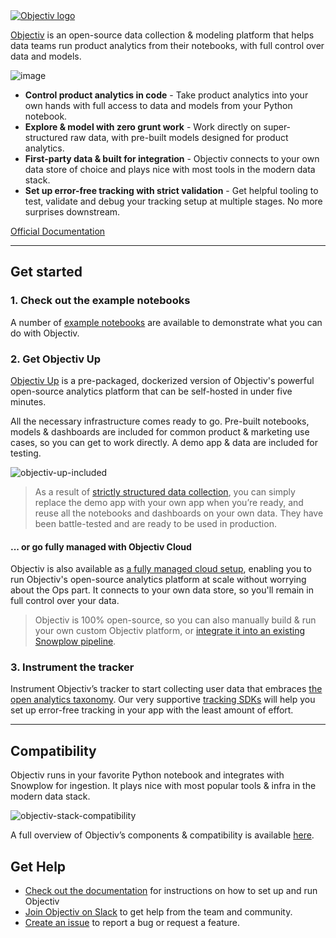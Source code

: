 <a href="https://objectiv.io">

<picture>
  <source media="(prefers-color-scheme: dark)" srcset="https://user-images.githubusercontent.com/82152911/159266895-39f52604-83c1-438d-96bd-9a6d66e74b08.svg">
  <source media="(prefers-color-scheme: light)" srcset="https://user-images.githubusercontent.com/82152911/159266790-19e0e3d4-0d10-4c58-9da7-16edde9ec05a.svg">
  <img alt="Objectiv logo" src="https://user-images.githubusercontent.com/82152911/159266790-19e0e3d4-0d10-4c58-9da7-16edde9ec05a.svg">
</picture>

</a>

[Objectiv](https://objectiv.io/) is an open-source data collection & modeling platform that helps data teams run product analytics from their notebooks, with full control over data and models.

![image](https://user-images.githubusercontent.com/82152911/194335360-fa763b8f-eea5-4d70-819c-dd0602ab8f47.png)

* **Control product analytics in code** - Take product analytics into your own hands with full access to data and models from your Python notebook.
* **Explore & model with zero grunt work** - Work directly on super-structured raw data, with pre-built models designed for product analytics.
* **First-party data & built for integration** - Objectiv connects to your own data store of choice and plays nice with most tools in the modern data stack.
* **Set up error-free tracking with strict validation** - Get helpful tooling to test, validate and debug your tracking setup at multiple stages. No more surprises downstream.

[Official Documentation](https://objectiv.io/docs)

---

## Get started

### 1. Check out the example notebooks

A number of [example notebooks](/modeling/example-notebooks/index.mdx) are available to demonstrate what you can do with Objectiv. 

### 2. Get Objectiv Up
[Objectiv Up](https://objectiv.io/docs/home/up.md) is a pre-packaged, dockerized version of Objectiv's powerful open-source analytics platform that can be self-hosted in under five minutes.

All the necessary infrastructure comes ready to go. Pre-built notebooks, models & dashboards are included for common product & marketing use cases, so you can get to work directly. A demo app & data are included for testing.

![objectiv-up-included](https://user-images.githubusercontent.com/82152911/194336454-e51de234-0975-442b-8d1a-8971657bc27f.svg)

> As a result of [strictly structured data collection](https://objectiv.io/docs/taxonomy), you can simply replace the demo app with your own app when you’re ready, and reuse all the notebooks and dashboards on your own data. They have been battle-tested and are ready to be used in production.


#### ... or go fully managed with Objectiv Cloud

Objectiv is also available as [a fully managed cloud setup](https://objectiv.io/docshttps://www.objectiv.io/cloud), enabling you to run Objectiv's open-source analytics platform at scale without worrying about the Ops part. It connects to your own data store, so you'll remain in full control over your data.

> Objectiv is 100% open-source, so you can also manually build & run your own custom Objectiv platform, or [integrate it into an existing Snowplow pipeline](https://objectiv.io/docs/tracking/collector).

### 3. Instrument the tracker

Instrument Objectiv’s tracker to start collecting user data that embraces [the open analytics taxonomy](https://objectiv.io/docs/taxonomy). Our very supportive [tracking SDKs](https://objectiv.io/docs/tracking) will help you set up error-free tracking in your app with the least amount of effort.

---

## Compatibility

Objectiv runs in your favorite Python notebook and integrates with Snowplow for ingestion. It plays nice with most popular tools & infra in the modern data stack.

![objectiv-stack-compatibility](https://user-images.githubusercontent.com/82152911/194339752-1ccce4bc-fb67-41e6-aa7d-c0ec6586e2d5.svg)

A full overview of Objectiv’s components & compatibility is available [here](https://objectiv.io/docshome/compatibility).

## Get Help
* [Check out the documentation](https://objectiv.io/docs/) for instructions on how to set up and run Objectiv
* [Join Objectiv on Slack](https://objectiv.io/docs/join-slack) to get help from the team and community.
* [Create an issue](https://github.com/objectiv/objectiv-analytics/issues) to report a bug or request a feature. 
